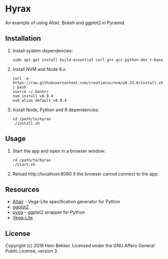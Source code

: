 # Hyrax

An example of using Altair, Bokeh and ggplot2 in Pyramid.

## Installation

1. Install system dependencies:

    ```
    sudo apt-get install build-essential curl g++ gcc python-dev r-base
    ```

2. Install NVM and Node 8.x:

    ```
    curl -o- https://raw.githubusercontent.com/creationix/nvm/v0.33.8/install.sh | bash
    source ~/.bashrc
    nvm install v8.9.4
    nvm alias default v8.9.4
    ```

3. Install Node, Python and R dependencies:

    ```
    cd /path/to/hyrax
    ./install.sh
    ```

## Usage

1. Start the app and open in a browser window:

    ```
    cd /path/to/hyrax
    ./start.sh
    ```

2. Reload http://localhost:8080 if the browser cannot connect to the app.

## Resources

* [Altair](https://altair-viz.github.io) - Vega-Lite specification generator for Python
* [ggplot2](http://ggplot2.tidyverse.org)
* [pygg](https://github.com/sirrice/pygg) - ggplot2 wrapper for Python
* [Vega-Lite](https://vega.github.io)

## License

Copyright (c) 2018 Hein Bekker. Licensed under the GNU Affero General Public License, version 3.
